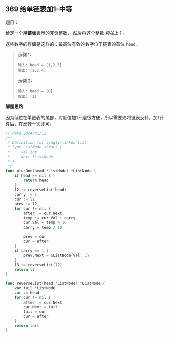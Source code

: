 ## 369 给单链表加1-中等

题目：

给定一个用**链表**表示的非负整数， 然后将这个整数 *再加上 1* 。

这些数字的存储是这样的：最高位有效的数字位于链表的首位 `head` 。



> **示例 1:**
>
> ```
> 输入: head = [1,2,3]
> 输出: [1,2,4]
> ```
>
> 
>
> **示例** **2:**
>
> ```
> 输入: head = [0]
> 输出: [1]
> ```



**解题思路**

因为低位在单链表的尾部，对低位加1不是很方便，所以需要先将链表反转，加1计算后，在反转一次即可。

```go
// date 2024/01/12
/**
 * Definition for singly-linked list.
 * type ListNode struct {
 *     Val int
 *     Next *ListNode
 * }
 */
func plusOne(head *ListNode) *ListNode {
    if head == nil {
        return head
    }
    l2 := reverseList(head)
    carry := 1
    cur := l2
    prev := l2
    for cur != nil {
        after := cur.Next
        temp := cur.Val + carry
        cur.Val = temp % 10
        carry = temp / 10

        prev = cur
        cur = after
    }
    if carry == 1 {
        prev.Next = &ListNode{Val: 1}
    }
    l3 := reverseList(l2)
    return l3
}

func reverseList(head *ListNode) *ListNode {
    var tail *ListNode
    cur := head
    for cur != nil {
        after := cur.Next
        cur.Next = tail
        tail = cur
        cur = after
    }
    return tail
}
```

